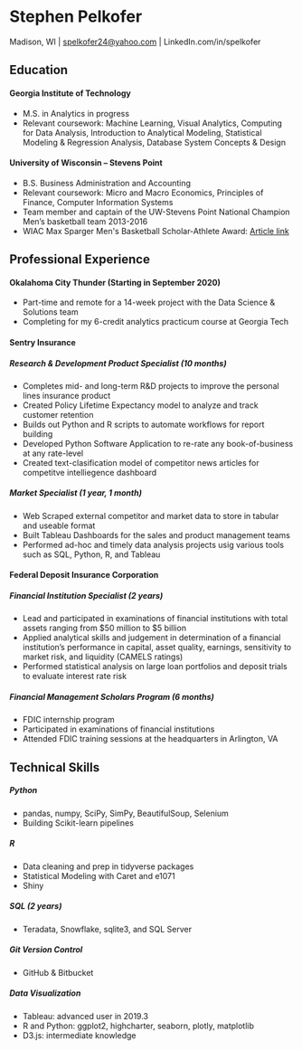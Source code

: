 # Stephen Pelkofer 
Madison, WI | spelkofer24@yahoo.com | LinkedIn.com/in/spelkofer

## Education

#### Georgia Institute of Technology
- M.S. in Analytics in progress 		
- Relevant coursework: Machine Learning, Visual Analytics, 
Computing for Data Analysis, Introduction to Analytical Modeling, 
Statistical Modeling & Regression Analysis, Database System Concepts & Design

#### University of Wisconsin – Stevens Point 
- B.S. Business Administration and Accounting
-	Relevant coursework: Micro and Macro Economics, Principles of Finance, Computer Information Systems
-	Team member and captain of the UW-Stevens Point National Champion Men’s basketball team 2013-2016
-	WIAC Max Sparger Men's Basketball Scholar-Athlete Award: [Article link](https://athletics.uwsp.edu/news/2016/3/4/mens-basketball-pelkofer-named-2016-max-sparger-scholar-athlete.aspx)

## Professional Experience

#### Okalahoma City Thunder (Starting in September 2020)
- Part-time and remote for a 14-week project with the Data Science & Solutions team
-	Completing for my 6-credit analytics practicum course at Georgia Tech

#### Sentry Insurance
##### Research & Development Product Specialist (10 months)
-	Completes mid- and long-term R&D projects to improve the personal lines insurance product
-	Created Policy Lifetime Expectancy model to analyze and track customer retention
- Builds out Python and R scripts to automate workflows for report building
-	Developed Python Software Application to re-rate any book-of-business at any rate-level
- Created text-clasification model of competitor news articles for competitve intelliegence dashboard

##### Market Specialist (1 year, 1 month)
- Web Scraped external competitor and market data to store in tabular and useable format
-	Built Tableau Dashboards for the sales and product management teams
- Performed ad-hoc and timely data analysis projects usig various tools such as SQL, Python, R, and Tableau

#### Federal Deposit Insurance Corporation
##### Financial Institution Specialist (2 years)
-	Lead and participated in examinations of financial institutions with total assets ranging from $50 million to $5 billion
-	Applied analytical skills and judgement in determination of a financial institution’s performance in capital, asset quality, earnings, sensitivity to market risk, and liquidity (CAMELS ratings)
-	Performed statistical analysis on large loan portfolios and deposit trials to evaluate interest rate risk

##### Financial Management Scholars Program (6 months)
- FDIC internship program
- Participated in examinations of financial institutions
- Attended FDIC training sessions at the headquarters in Arlington, VA

## Technical Skills
##### Python
-	pandas, numpy, SciPy, SimPy, BeautifulSoup, Selenium
-	Building Scikit-learn pipelines

##### R
-	Data cleaning and prep in tidyverse packages
-	Statistical Modeling with Caret and e1071
- Shiny

##### SQL (2 years)
-	Teradata, Snowflake, sqlite3, and SQL Server

##### Git Version Control
-	GitHub & Bitbucket

##### Data Visualization
-	Tableau: advanced user in 2019.3
-	R and Python: ggplot2, highcharter, seaborn, plotly, matplotlib
-	D3.js: intermediate knowledge
